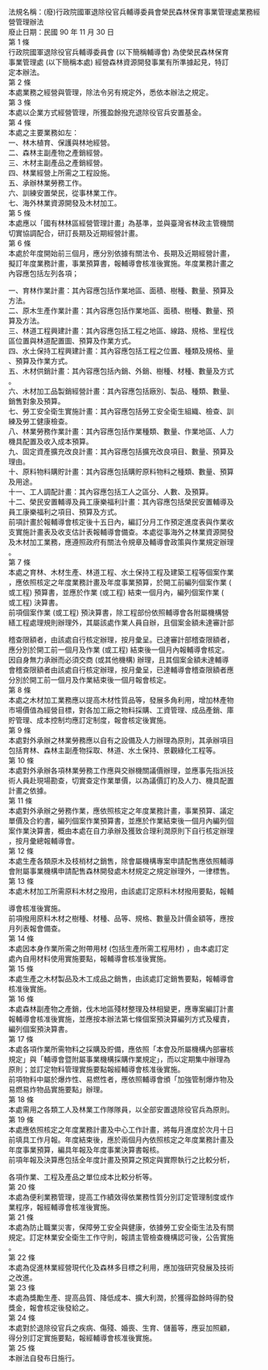 法規名稱：(廢)行政院國軍退除役官兵輔導委員會榮民森林保育事業管理處業務經營管理辦法  
廢止日期：民國 90 年 11 月 30 日  
第 1 條  
行政院國軍退除役官兵輔導委員會 (以下簡稱輔導會) 為使榮民森林保育  
事業管理處 (以下簡稱本處) 經營森林資源開發事業有所準據起見，特訂  
定本辦法。  
第 2 條  
本處業務之經營與管理，除法令另有規定外，悉依本辦法之規定。  
第 3 條  
本處以企業方式經營管理，所獲盈餘撥充退除役官兵安置基金。  
第 4 條  
本處之主要業務如左：  
一、林木植育、保護與林地經營。  
二、森林主副產物之產銷經營。  
三、木材主副產品之產銷經營。  
四、林業經營上所需之工程設施。  
五、承辦林業勞務工作。  
六、訓練安置榮民，從事林業工作。  
七、海外林業資源開發及木材加工。  
第 5 條  
本處應以「國有林林區經營管理計畫」為基準，並與臺灣省林政主管機關  
切實協調配合，研訂長期及近期經營計畫。  
第 6 條  
本處於年度開始前三個月，應分別依據有關法令、長期及近期經營計畫，  
擬訂年度業務計畫，事業預算書，報輔導會核准後實施。年度業務計畫之  
內容應包括左列各項；  


一、育林作業計畫：其內容應包括作業地區、面積、樹種、數量、預算及  
方法。  
二、原木生產作業計畫：其內容應包括作業地區、面積、樹種、數量、預  
算及方法。  
三、林道工程興建計畫：其內容應包括工程之地區、線路、規格、里程伐  
區位置與林道配置圖、預算及作業方式。  
四、水土保持工程興建計畫：其內容應包括工程之位置、種類及規格、量  
、預算及作業方式。  
五、木材供銷計畫：其內容應包括內銷、外銷、樹種、材種、數量及方式  
。  
六、木材加工品製銷經營計畫：其內容應包括廠別、製品、種類、數量、  
銷售對象及預算。  
七、勞工安全衛生實施計畫：其內容應包括勞工安全衛生組織、檢查、訓  
練及勞工健康檢查。  
八、林業勞務作業計畫：其內容應包括作業種類、數量、作業地區、人力  
機具配置及收入成本預算。  
九、固定資產擴充改良計畫：其內容應包括擴充改良項目、數量、預算及  
理由。  
十、原料物料購貯計畫：其內容應包括購貯原料物料之種類、數量、預算  
及用途。  
十一、工人調配計畫：其內容應包括工人之區分、人數、及預算。  
十二、榮民安置輔導及員工康樂福利計畫：其內容應包括榮民安置輔導及  
員工康樂福利之項目、預算及方式。  
前項計畫於報輔導會核定後十五日內，編訂分月工作預定進度表與作業收  
支實施計畫表及收支估計表報輔導會備查。本處從事海外之林業資源開發  
及木材加工業務，應遵照政府有關法令規章及輔導會政策與作業規定辦理  
。  
第 7 條  
本處之育林、木材生產、林道工程、水土保持工程及建築工程等個案作業  
，應依照核定之年度業務計畫及年度事業預算，於開工前編列個案作業 (  
或工程) 預算書，並應於作業 (或工程) 結束一個月內，編列個案作業 (  
或工程) 決算書。  
前項個案作業 (或工程) 預決算書，除工程部份依照輔導會各附屬機構營  
繕工程處理規則辦理外，其屬該處作業人員自辦，且個案金額未達審計部  


稽查限額者，由該處自行核定辦理，按月彙呈。已達審計部稽查限額者，  
應分別於開工前一個月及作業 (或工程) 結束後一個月內報輔導會核定。  
因自身無力承辦而必須交商 (或其他機構) 辦理，且其個案金額未達輔導  
會稽查限額者由該處自行核定辦理，按月彙呈，已達輔導會稽查限額者應  
分別於開工前一個月及作業結束後一個月報會核定。  
第 8 條  
本處之木材加工業務應以提高木材性質品等，發展多角利用，增加林產物  
市場價值為經營目標，對各加工廠之物料採購、工資管理、成品產銷、庫  
貯管理、成本控制均應訂定制度，報會核定後實施。  
第 9 條  
本處對外承辦之林業勞務應以自有之設備及人力辦理為原則，其承辦項目  
包括育林、森林主副產物採取、林道、水土保持、景觀綠化工程等。  
第 10 條  
本處對外承辦各項林業勞務工作應與交辦機關議價辦理，並應事先指派技  
術人員赴現場勘查，切實查定作業單價，以為議價訂約及人力、機具配置  
計畫之依據。  
第 11 條  
本處對外承辦之勞務作業，應依照核定之年度業務計畫，事業預算、議定  
單價及合約書，編列個案作業預算書，並應於作業結束後一個月內編列個  
案作業決算書，概由本處在自力承辦及獲致合理利潤原則下自行核定辦理  
，按月彙總報輔導會。  
第 12 條  
本處生產各類原木及枝梢材之銷售，除會屬機構專案申請配售應依照輔導  
會附屬事業機構申請配售森林開發處木材規定之規定辦理外，一律標售。  
第 13 條  
本處木材加工所需原料木材之撥用，由該處訂定原料木材撥用要點，報輔  


導會核准後實施。  
前項撥用原料木材之樹種、材種、品等、規格、數量及計價金額等，應按  
月列表報會備查。  
第 14 條  
本處因本身作業所需之附帶用材 (包括生產所需工程用材) ，由本處訂定  
處內自用材料使用實施要點，報輔導會核准後實施。  
第 15 條  
本處生產之木材製品及木工成品之銷售，由該處訂定銷售要點，報輔導會  
核准後實施。  
第 16 條  
本處森林副產物之產銷，伐木地區殘材整理及林相變更，應專案編訂計畫  
報輔導會核准後實施，並應按本辦法第七條個案預決算編列方式及權責，  
編列個案預決算書。  
第 17 條  
本處各項作業所需物料之採購及貯備，應依照「本會及所屬機構內部審核  
規定」與「輔導會暨附屬事業機構採購作業規定」，而以定期集中辦理為  
原則；並訂定物料管理實施要點報經輔導會核准後實施。  
前項物料中屬於爆炸性、易燃性者，應依照輔導會頒「加強管制爆炸物及  
易燃易炸物品實施要點」辦理。  
第 18 條  
本處需用之各類工人及林業工作隊隊員，以全部安置退除役官兵為原則。  
第 19 條  
本處應依照核定之年度業務計畫及中心工作計畫，將每月進度於次月十日  
前填具工作月報。年度結束後，應於兩個月內依照核定之年度業務計畫及  
年度事業預算，編具年報及年度事業決算書報核。  
前項年報及決算應包括全年度計畫及預算之預定與實際執行之比較分析，  


各項作業、工程及產品之單位成本比較分析等。  
第 20 條  
本處為便利業務管理，提高工作績效得依業務性質分別訂定管理制度或作  
業程序，報經輔導會核准後實施。  
第 21 條  
本處為防止職業災害，保障勞工安全與健康，依據勞工安全衛生法及有關  
規定。訂定林業安全衛生工作守則，報請主管檢查機構認可後，公告實施  
。  
第 22 條  
本處為促進林業經營現代化及森林多目標之利用，應加強研究發展及技術  
之改進。  
第 23 條  
本處為獎勵生產、提高品質、降低成本、擴大利潤，於獲得盈餘時得酌發  
獎金，報會核定後發給之。  
第 24 條  
本處對於退除役官兵之疾病、傷殘、婚喪、生育、儲蓄等，應妥加照顧，  
得分別訂定實施要點，報經輔導會核准後實施。  
第 25 條  
本辦法自發布日施行。  


